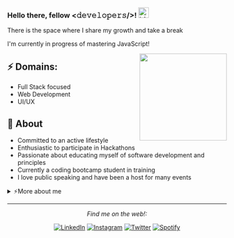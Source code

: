 ### Hello there, fellow <𝚍𝚎𝚟𝚎𝚕𝚘𝚙𝚎𝚛𝚜/>!    <img src="https://user-images.githubusercontent.com/1303154/88677602-1635ba80-d120-11ea-84d8-d263ba5fc3c0.gif" width="24px" alt="hi">

There is the space where I share my growth and take a break

I'm currently in progress of mastering JavaScript!

<img align='right' src='https://media.giphy.com/media/bcKmIWkUMCjVm/giphy.gif' width='200"'>


## ⚡ Domains:
- Full Stack focused
- Web Development
- UI/UX

## 🧐 About

- ‍Committed to an active lifestyle
- Enthusiastic to participate in Hackathons
- Passionate about educating myself of software development and principles
- Currently a coding bootcamp student in training
- I love public speaking and have been a host for many events

<details>
<summary>⚡️More about me</summary>
<br />

![Top Langs](https://github-readme-stats.vercel.app/api/top-langs/?username=joonkidk&layout=compact)

![joonkidk's github stats](https://github-readme-stats.vercel.app/api?username=joonkidk&count_private=true&show_icons=true&theme=onedark)

</details>

---
<div align="center">

<i>Find me on the web!:</i><br>

<a href="https://www.linkedin.com/in/joonkidk" target="_blank"><img src="https://img.shields.io/badge/LinkedIn-%230077B5.svg?&style=flat-square&logo=linkedin&logoColor=white" alt="LinkedIn"></a>
<a href="https://www.instagram.com/joonidk" target="_blank"><img src="https://img.shields.io/badge/Instagram-%23E4405F.svg?&style=flat-square&logo=instagram&logoColor=white" alt="Instagram"></a>
<a href="https://twitter.com/joonsdevacc" target="_blank"><img src="https://img.shields.io/badge/Twitter-%231DA1F2.svg?&style=flat-square&logo=twitter&logoColor=white" alt="Twitter"></a>
<a href="https://open.spotify.com/user/227fhrlnv2kfms5zgb77iptja" target="_blank"><img src="https://img.shields.io/badge/Spotify-%231ED760.svg?&style=flat-square&logo=spotify&logoColor=white" alt="Spotify"></a>

</div>